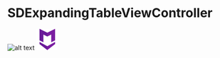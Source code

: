 SDExpandingTableViewController
==============================
![alt text](http://imgur.com/4buH6nA "amazing gif demo")
![alt text](https://github.com/adam-p/markdown-here/raw/master/src/common/images/icon48.png "Logo Title Text 1")
